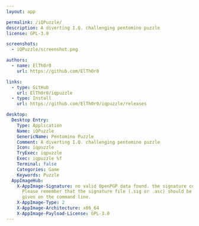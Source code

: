 ```yaml
---
layout: app

permalink: /iQPuzzle/
description: A diverting I.Q. challenging pentomino puzzle
license: GPL-3.0

screenshots:
  - iQPuzzle/screenshot.png

authors:
  - name: ElTh0r0
    url: https://github.com/ElTh0r0

links:
  - type: GitHub
    url: ElTh0r0/iqpuzzle
  - type: Install
    url: https://github.com/ElTh0r0/iqpuzzle/releases

desktop:
  Desktop Entry:
    Type: Application
    Name: iQPuzzle
    GenericName: Pentomino Puzzle
    Comment: A diverting I.Q. challenging pentomino puzzle
    Icon: iqpuzzle
    TryExec: iqpuzzle
    Exec: iqpuzzle %f
    Terminal: false
    Categories: Game
    Keywords: Puzzle
  AppImageHub:
    X-AppImage-Signature: no valid OpenPGP data found. the signature could not be verified.
      Please remember that the signature file (.sig or .asc) should be the first file
      given on the command line.
    X-AppImage-Type: 2
    X-AppImage-Architecture: x86_64
    X-AppImage-Payload-License: GPL-3.0
---
```

